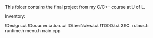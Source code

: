 This folder contains the final project from my C/C++ course at U of L.

Inventory:

!Design.txt
!Documentation.txt
!OtherNotes.txt
!TODO.txt
SEC.h
class.h
runtime.h
menu.h
main.cpp
